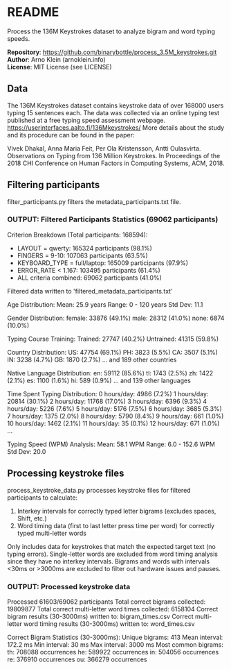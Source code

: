 # README
Process the 136M Keystrokes dataset 
to analyze bigram and word typing speeds.

**Repository**: https://github.com/binarybottle/process_3.5M_keystrokes.git  
**Author**: Arno Klein (arnoklein.info)  
**License**: MIT License (see LICENSE)

## Data
The 136M Keystrokes dataset contains keystroke data of over 168000 users 
typing 15 sentences each. The data was collected via an online typing test 
published at a free typing speed assessment webpage. 
https://userinterfaces.aalto.fi/136Mkeystrokes/
More details about the study and its procedure can be found in the paper:

Vivek Dhakal, Anna Maria Feit, Per Ola Kristensson, Antti Oulasvirta. 
Observations on Typing from 136 Million Keystrokes. 
In Proceedings of the 2018 CHI Conference on Human Factors in Computing Systems, ACM, 2018.

## Filtering participants
filter_participants.py filters the metadata_participants.txt file.

### OUTPUT: Filtered Participants Statistics (69062 participants)
Criterion Breakdown (Total participants: 168594):
- LAYOUT = qwerty:              165324 participants (98.1%)
- FINGERS = 9-10:               107063 participants (63.5%)
- KEYBOARD_TYPE = full/laptop:  165009 participants (97.9%)
- ERROR_RATE < 1.167:           103495 participants (61.4%)
- ALL criteria combined:         69062 participants (41.0%)

Filtered data written to 'filtered_metadata_participants.txt'

Age Distribution:
  Mean: 25.9 years
  Range: 0 - 120 years
  Std Dev: 11.1

Gender Distribution:
  female: 33876 (49.1%)
  male: 28312 (41.0%)
  none: 6874 (10.0%)

Typing Course Training:
  Trained: 27747 (40.2%)
  Untrained: 41315 (59.8%)

Country Distribution:
  US: 47754 (69.1%)
  PH: 3823 (5.5%)
  CA: 3507 (5.1%)
  IN: 3238 (4.7%)
  GB: 1870 (2.7%)
  ... and 189 other countries

Native Language Distribution:
  en: 59112 (85.6%)
  tl: 1743 (2.5%)
  zh: 1422 (2.1%)
  es: 1100 (1.6%)
  hi: 589 (0.9%)
  ... and 139 other languages

Time Spent Typing Distribution:
  0 hours/day: 4986 (7.2%)
  1 hours/day: 20814 (30.1%)
  2 hours/day: 11768 (17.0%)
  3 hours/day: 6396 (9.3%)
  4 hours/day: 5226 (7.6%)
  5 hours/day: 5176 (7.5%)
  6 hours/day: 3685 (5.3%)
  7 hours/day: 1375 (2.0%)
  8 hours/day: 5790 (8.4%)
  9 hours/day: 661 (1.0%)
  10 hours/day: 1462 (2.1%)
  11 hours/day: 35 (0.1%)
  12 hours/day: 671 (1.0%)
  ...

Typing Speed (WPM) Analysis:
  Mean: 58.1 WPM
  Range: 6.0 - 152.6 WPM
  Std Dev: 20.0

## Processing keystroke files
process_keystroke_data.py processes keystroke files for filtered participants to calculate:
1. Interkey intervals for correctly typed letter bigrams (excludes spaces, Shift, etc.)
2. Word timing data (first to last letter press time per word) for correctly typed multi-letter words

Only includes data for keystrokes that match the expected target text (no typing errors).
Single-letter words are excluded from word timing analysis since they have no interkey intervals.
Bigrams and words with intervals <30ms or >3000ms are excluded to filter out hardware issues and pauses.

### OUTPUT: Processed keystroke data
Processed 61603/69062 participants
Total correct bigrams collected: 19809877
Total correct multi-letter word times collected: 6158104
Correct bigram results (30-3000ms) written to: bigram_times.csv
Correct multi-letter word timing results (30-3000ms) written to: word_times.csv

Correct Bigram Statistics (30-3000ms):
  Unique bigrams: 413
  Mean interval: 172.2 ms
  Min interval: 30 ms
  Max interval: 3000 ms
  Most common bigrams:
    th: 708088 occurrences
    he: 589922 occurrences
    in: 504056 occurrences
    re: 376910 occurrences
    ou: 366279 occurrences

